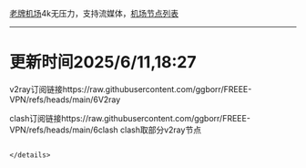 
[老牌机场](https://www.linghunyun.com/#/register?code=KBcl8cHj)4k无压力，支持流媒体，[机场节点列表](https://github.com/ggborr/FREEE-VPN/blob/main/%E8%8A%82%E7%82%B9%E5%88%97%E8%A1%A8.pdf)
****

# 更新时间2025/6/11,18:27
v2ray订阅链接https://raw.githubusercontent.com/ggborr/FREEE-VPN/refs/heads/main/6V2ray

clash订阅链接https://raw.githubusercontent.com/ggborr/FREEE-VPN/refs/heads/main/6clash
clash取部分v2ray节点
  
 
  
``` 
 
</details>

 
